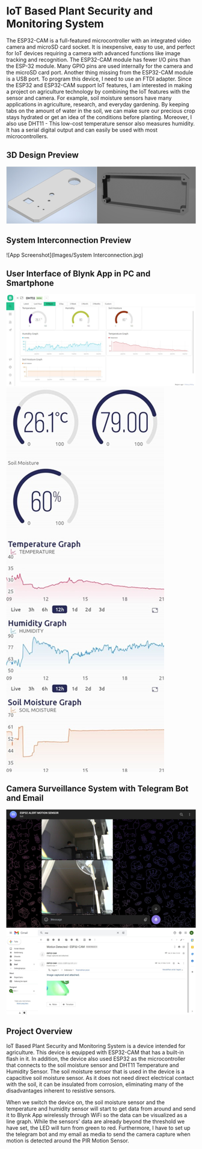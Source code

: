 # IoT Based Plant Security and Monitoring System

The ESP32-CAM is a full-featured microcontroller with an integrated video camera and microSD card socket. It is inexpensive, easy to use, and perfect for IoT devices requiring a camera with advanced functions like image tracking and recognition. The ESP32-CAM module has fewer I/O pins than the ESP-32 module. Many GPIO pins are used internally for the camera and the microSD card port. Another thing missing from the ESP32-CAM module is a USB port. To program this device, I need to use an FTDI adapter. Since the ESP32 and ESP32-CAM support IoT features, I am interested in making a project on agriculture technology by combining the IoT features with the sensor and camera. For example, soil moisture sensors have many applications in agriculture, research, and everyday gardening. By keeping tabs on the amount of water in the soil, we can make sure our precious crop stays hydrated or get an idea of the conditions before planting. Moreover, I also use DHT11 - This low-cost temperature sensor also measures humidity. It has a serial digital output and can easily be used with most microcontrollers.

## 3D Design Preview

![App Screenshot](Images/3d_design.jpg)

## System Interconnection Preview

![App Screenshot](Images/System Interconnection.jpg)

## User Interface of Blynk App in PC and Smartphone

![App Screenshot](Images/PC_Interface.jpg)
![App Screenshot](Images/Smartphone_Interface.jpg)

## Camera Surveillance System with Telegram Bot and Email

![App Screenshot](Images/Telegram_bot.jpg)
![App Screenshot](Images/Email_bot.jpg)

## Project Overview

IoT Based Plant Security and Monitoring System is a device intended for agriculture. This device is equipped with ESP32-CAM that has a built-in flash in it. In addition, the device also used ESP32 as the microcontroller that connects to the soil moisture sensor and DHT11 Temperature and Humidity Sensor. The soil moisture sensor that is used in the device is a capacitive soil moisture sensor. As it does not need direct electrical contact with the soil, it can be insulated from corrosion, eliminating many of the disadvantages inherent to resistive sensors.

When we switch the device on, the soil moisture sensor and the temperature and humidity sensor will start to get data from around and send it to Blynk App wirelessly through WiFi so the data can be visualized as a line graph. While the sensors' data are already beyond the threshold we have set, the LED will turn from green to red. Furthermore, I have to set up the telegram bot and my email as media to send the camera capture when motion is detected around the PIR Motion Sensor.
